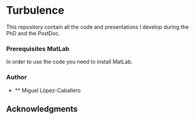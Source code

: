 # Turbulence

This repository contain all the code and presentations I develop during the PhD and the PostDoc.

### Prerequisites MatLab

In order to use the code you need to install MatLab.

### Author

* ** Miguel López-Caballero

## Acknowledgments